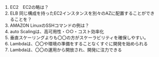 1. EC2　EC2の略は？
2. ELB 同じ構成を持ったEC2インスタンスを別々のAZに配置することができることを？
3. AMAZON LinuxのSSHコマンドの例は？
4. auto Scalingは、高可用性・○○・コスト効率化
5. 垂直スケーリングよりも〇〇の方がスケーラビリティを確保しやすい。
6. Lambdaは、〇〇や環境の準備をすることなくすぐに開発を始められる
7. Lambdaは、〇〇の運用から開放され、開発に注力できる
